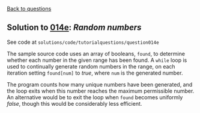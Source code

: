 [Back to questions](../README.md)

## Solution to [014e](../questions/014e): *Random numbers*

See code at `solutions/code/tutorialquestions/question014e`

The sample source code uses an array of booleans,
`found`, to determine whether each number in the given range has been found.
A `while` loop is used to continually generate random numbers in the range,
on each iteration setting `found[num]` to *true*, where `num`
is the generated number.

The program counts how many unique numbers have been generated, and the loop exits when this
number reaches the maximum permissible number.  An alternative would be to exit the loop
when `found` becomes uniformly *false*, though this would be considerably
less efficient.
